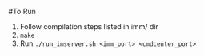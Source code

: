 #To Run
1. Follow compilation steps listed in imm/ dir
2. ``` make ```
3. Run ``` ./run_imserver.sh <imm_port> <cmdcenter_port> ```
